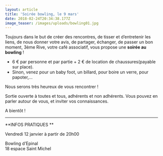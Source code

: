 ```yaml
---
layout: article
title: 'Soirée bowling, le 9 mars'
date: 2018-02-24T20:34:38.177Z
image_teaser: /images/uploads/bowling01.jpg
---
```

Toujours dans le but de créer des rencontres, de tisser et d’entretenir les liens, de nous donner votre avis, de partager, échanger, de passer un bon moment, 3ème Rive, votre café associatif, vous propose une **soirée au bowling** !

* 6 € par personne et par partie + 2 € de location de chaussures(payable sur place).
* Sinon, venez pour un baby foot, un billard, pour boire un verre, pour papoter,...

Nous serons très heureux de vous rencontrer !

Sortie ouverte à toutes et tous, adhérents et non adhérents. Vous pouvez en parler autour de vous, et inviter vos connaissances.

A bientôt !

___

**INFOS PRATIQUES **

Vendredi 12 janvier à partir de 20h00 

Bowling d’Epinal \
18 espace Saint Michel
